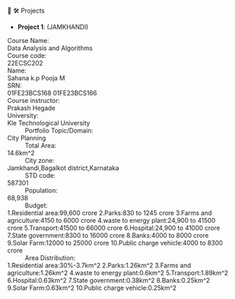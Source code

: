 👋
 🛠️ Projects
- **Project 1**: (JAMKHANDI)

<dl>
<dt>Course Name:</dt>
   </dd>Data Analysis and Algorithms</dd>

<dt>Course code:</dt>
    </dd>22ECSC202</dd>
<dt>Name:</dt>
    </dt>Sahana k.p</dd>
    </dd> Pooja M</dt>
<dt>SRN:</dt>
    </dd>01FE23BCS168</dd>
    </dt>01FE23BCS166</dd>
<dt>Course instructor:</dt>
     </dd>Prakash Hegade</dd>
<dt>University:</dt>
     </dd>Kle Technological University</dd>
<dd>Portfolio Topic/Domain:</dt>
     </dd>City Planning</dd>
<dd>Total Area:</dt>
      </dd>14.6km^2</dd>
<dd>City zone:</dt>
      </dd>Jamkhandi,Bagalkot district,Karnataka</dd>
<dd>STD code:</dt>
      </dd>587301</dd>
<dd>Population:</dt>
     </dd>68,938</dd>
 <dd>Budget:</dt>
     </dd>1.Residential area:99,600 crore</dd>
     </dd>2.Parks:830 to 1245 crore</dd>
     </dd>3.Farms and agriculture:4150 to 6000 crore</dd>
     </dd>4.waste to energy plant:24,900 to 41500 crore</dd>
     </dd>5.Transport:41500 to 66000 crore</dd>
     </dd>6.Hospital:24,900 to 41000 crore</dd>
     </dd>7.State government:8300 to 16000 crore</dd>
     </dd>8.Banks:4000 to 8000 crore</dd>
     </dd>9.Solar Farm:12000 to 25000 crore</dd>
     </dd>10.Public charge vehicle:4000 to 8300 crore</dd>
<dd>Area Distribution:</dt>
     </dd>1.Residential area:30%-3.7km^2</dd>
     </dd>2.Parks:1.26km^2</dd>
     </dd>3.Farms and agriculture:1.26km^2</dd>
     </dd>4.waste to energy plant:0.6km^2</dd>
     </dd>5.Transport:1.89km^2</dd>
     </dd>6.Hospital:0.63km^2</dd>
     </dd>7.State government:0.38km^2</dd>
     </dd>8.Banks:0.25km^2</dd>
     </dd>9.Solar Farm:0.63km^2</dd>
     </dd>10.Public charge vehicle:0.25km^2 </dd>
